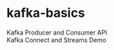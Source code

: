 # kafka-basics                   
Kafka Producer and Consumer API               
Kafka Connect and Streams Demo                

